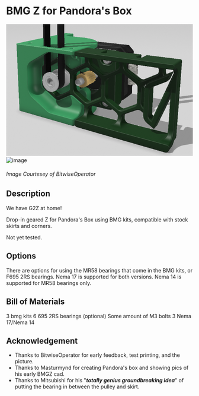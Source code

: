 # BMG Z for Pandora's Box
![](/Images/PandoraBMGZ_005.png)
![image](https://media.discordapp.net/attachments/1101942488928878703/1182526465145839656/image.png?ex=65850497&is=65728f97&hm=43156e39d17ac4247ce4843ac9aa17f397788b2855a54dd0e7be99f263672f23&=&format=webp&quality=lossless&width=777&height=662)
###### Image Courtesey of BitwiseOperator

## Description
We have G2Z at home!

Drop-in geared Z for Pandora's Box using BMG kits, compatible with stock skirts and corners.

Not yet tested.

## Options
There are options for using the MR58 bearings that come in the BMG kits, or F695 2RS bearings. 
Nema 17 is supported for both versions. Nema 14 is supported for MR58 bearings only.


## Bill of Materials 
3 bmg kits
6 695 2RS bearings (optional)
Some amount of M3 bolts
3 Nema 17/Nema 14

## Acknowledgement
- Thanks to BitwiseOperator for early feedback, test printing, and the picture.
- Thanks to Masturmynd for creating Pandora's box and showing pics of his early BMGZ cad.
- Thanks to Mitsubishi for his "***totally genius groundbreaking idea***" of putting the bearing in between the pulley and skirt.

